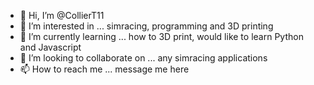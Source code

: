 - 👋 Hi, I’m @CollierT11
- 👀 I’m interested in ... simracing, programming and 3D printing
- 🌱 I’m currently learning ... how to 3D print, would like to learn Python and Javascript
- 💞️ I’m looking to collaborate on ... any simracing applications
- 📫 How to reach me ... message me here

<!---
CollierT11/CollierT11 is a ✨ special ✨ repository because its `README.md` (this file) appears on your GitHub profile.
You can click the Preview link to take a look at your changes.
--->
